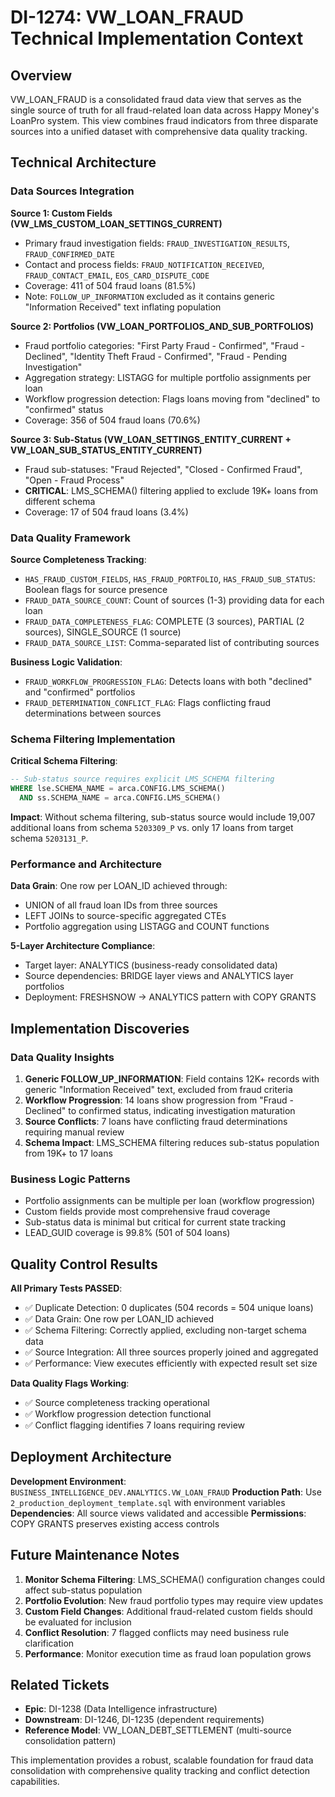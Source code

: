 # DI-1274: VW_LOAN_FRAUD Technical Implementation Context

## Overview
VW_LOAN_FRAUD is a consolidated fraud data view that serves as the single source of truth for all fraud-related loan data across Happy Money's LoanPro system. This view combines fraud indicators from three disparate sources into a unified dataset with comprehensive data quality tracking.

## Technical Architecture

### Data Sources Integration
**Source 1: Custom Fields (VW_LMS_CUSTOM_LOAN_SETTINGS_CURRENT)**
- Primary fraud investigation fields: `FRAUD_INVESTIGATION_RESULTS`, `FRAUD_CONFIRMED_DATE`
- Contact and process fields: `FRAUD_NOTIFICATION_RECEIVED`, `FRAUD_CONTACT_EMAIL`, `EOS_CARD_DISPUTE_CODE`
- Coverage: 411 of 504 fraud loans (81.5%)
- Note: `FOLLOW_UP_INFORMATION` excluded as it contains generic "Information Received" text inflating population

**Source 2: Portfolios (VW_LOAN_PORTFOLIOS_AND_SUB_PORTFOLIOS)**
- Fraud portfolio categories: "First Party Fraud - Confirmed", "Fraud - Declined", "Identity Theft Fraud - Confirmed", "Fraud - Pending Investigation"
- Aggregation strategy: LISTAGG for multiple portfolio assignments per loan
- Workflow progression detection: Flags loans moving from "declined" to "confirmed" status
- Coverage: 356 of 504 fraud loans (70.6%)

**Source 3: Sub-Status (VW_LOAN_SETTINGS_ENTITY_CURRENT + VW_LOAN_SUB_STATUS_ENTITY_CURRENT)**
- Fraud sub-statuses: "Fraud Rejected", "Closed - Confirmed Fraud", "Open - Fraud Process"
- **CRITICAL**: LMS_SCHEMA() filtering applied to exclude 19K+ loans from different schema
- Coverage: 17 of 504 fraud loans (3.4%)

### Data Quality Framework

**Source Completeness Tracking**:
- `HAS_FRAUD_CUSTOM_FIELDS`, `HAS_FRAUD_PORTFOLIO`, `HAS_FRAUD_SUB_STATUS`: Boolean flags for source presence
- `FRAUD_DATA_SOURCE_COUNT`: Count of sources (1-3) providing data for each loan
- `FRAUD_DATA_COMPLETENESS_FLAG`: COMPLETE (3 sources), PARTIAL (2 sources), SINGLE_SOURCE (1 source)
- `FRAUD_DATA_SOURCE_LIST`: Comma-separated list of contributing sources

**Business Logic Validation**:
- `FRAUD_WORKFLOW_PROGRESSION_FLAG`: Detects loans with both "declined" and "confirmed" portfolios
- `FRAUD_DETERMINATION_CONFLICT_FLAG`: Flags conflicting fraud determinations between sources

### Schema Filtering Implementation

**Critical Schema Filtering**:
```sql
-- Sub-status source requires explicit LMS_SCHEMA filtering
WHERE lse.SCHEMA_NAME = arca.CONFIG.LMS_SCHEMA()
  AND ss.SCHEMA_NAME = arca.CONFIG.LMS_SCHEMA()
```

**Impact**: Without schema filtering, sub-status source would include 19,007 additional loans from schema `5203309_P` vs. only 17 loans from target schema `5203131_P`.

### Performance and Architecture

**Data Grain**: One row per LOAN_ID achieved through:
- UNION of all fraud loan IDs from three sources
- LEFT JOINs to source-specific aggregated CTEs
- Portfolio aggregation using LISTAGG and COUNT functions

**5-Layer Architecture Compliance**:
- Target layer: ANALYTICS (business-ready consolidated data)
- Source dependencies: BRIDGE layer views and ANALYTICS layer portfolios
- Deployment: FRESHSNOW → ANALYTICS pattern with COPY GRANTS

## Implementation Discoveries

### Data Quality Insights
1. **Generic FOLLOW_UP_INFORMATION**: Field contains 12K+ records with generic "Information Received" text, excluded from fraud criteria
2. **Workflow Progression**: 14 loans show progression from "Fraud - Declined" to confirmed status, indicating investigation maturation
3. **Source Conflicts**: 7 loans have conflicting fraud determinations requiring manual review
4. **Schema Impact**: LMS_SCHEMA filtering reduces sub-status population from 19K+ to 17 loans

### Business Logic Patterns
- Portfolio assignments can be multiple per loan (workflow progression)
- Custom fields provide most comprehensive fraud coverage
- Sub-status data is minimal but critical for current state tracking
- LEAD_GUID coverage is 99.8% (501 of 504 loans)

## Quality Control Results

**All Primary Tests PASSED**:
- ✅ Duplicate Detection: 0 duplicates (504 records = 504 unique loans)
- ✅ Data Grain: One row per LOAN_ID achieved
- ✅ Schema Filtering: Correctly applied, excluding non-target schema data
- ✅ Source Integration: All three sources properly joined and aggregated
- ✅ Performance: View executes efficiently with expected result set size

**Data Quality Flags Working**:
- ✅ Source completeness tracking operational
- ✅ Workflow progression detection functional
- ✅ Conflict flagging identifies 7 loans requiring review

## Deployment Architecture

**Development Environment**: `BUSINESS_INTELLIGENCE_DEV.ANALYTICS.VW_LOAN_FRAUD`
**Production Path**: Use `2_production_deployment_template.sql` with environment variables
**Dependencies**: All source views validated and accessible
**Permissions**: COPY GRANTS preserves existing access controls

## Future Maintenance Notes

1. **Monitor Schema Filtering**: LMS_SCHEMA() configuration changes could affect sub-status population
2. **Portfolio Evolution**: New fraud portfolio types may require view updates
3. **Custom Field Changes**: Additional fraud-related custom fields should be evaluated for inclusion
4. **Conflict Resolution**: 7 flagged conflicts may need business rule clarification
5. **Performance**: Monitor execution time as fraud loan population grows

## Related Tickets
- **Epic**: DI-1238 (Data Intelligence infrastructure)
- **Downstream**: DI-1246, DI-1235 (dependent requirements)
- **Reference Model**: VW_LOAN_DEBT_SETTLEMENT (multi-source consolidation pattern)

This implementation provides a robust, scalable foundation for fraud data consolidation with comprehensive quality tracking and conflict detection capabilities.